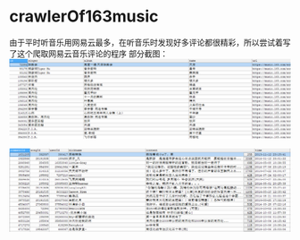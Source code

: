 # crawlerOf163music
由于平时听音乐用网易云最多，在听音乐时发现好多评论都很精彩，所以尝试着写了这个爬取网易云音乐评论的程序
部分截图：
![Aaron Swartz](https://raw.githubusercontent.com/AlbertFaker/crawlerOf163music/master/src/main/picture/song.png)

![Aaron Swartz](https://raw.githubusercontent.com/AlbertFaker/crawlerOf163music/master/src/main/picture/comment.png)